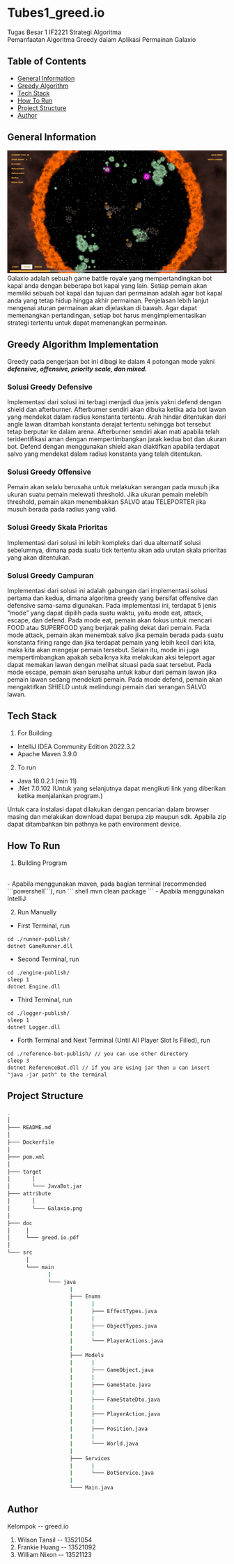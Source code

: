 # Tubes1_greed.io
Tugas Besar 1 IF2221 Strategi Algoritma
<br>
Pemanfaatan Algoritma Greedy dalam Aplikasi Permainan Galaxio

## Table of Contents
* [General Information](#general-information)
* [Greedy Algorithm](#greedy-algorithm-implementation)
* [Tech Stack](#tech-stack)
* [How To Run](#how-to-run)
* [Project Structure](#project-structure)
* [Author](#author)


## General Information
![Galaxio](./attribute/Galaxio.png)
Galaxio adalah sebuah game battle royale yang mempertandingkan bot kapal anda dengan beberapa bot kapal yang lain. Setiap pemain akan memiliki sebuah bot kapal dan tujuan dari permainan adalah agar bot kapal anda yang tetap hidup hingga akhir permainan. Penjelasan lebih lanjut mengenai aturan permainan akan dijelaskan di bawah. Agar dapat memenangkan pertandingan, setiap bot harus mengimplementasikan strategi tertentu untuk dapat memenangkan permainan.

## Greedy Algorithm Implementation
Greedy pada pengerjaan bot ini dibagi ke dalam 4 potongan mode yakni <strong> <em> defensive, offensive, priority scale, dan mixed. </em></strong>
### Solusi Greedy Defensive
Implementasi dari solusi ini terbagi menjadi dua jenis yakni defend dengan shield dan afterburner.  Afterburner sendiri akan dibuka ketika ada bot lawan yang mendekat dalam radius konstanta tertentu. Arah hindar ditentukan dari angle lawan ditambah konstanta derajat tertentu sehingga bot tersebut tetap berputar ke dalam arena. Afterburner sendiri akan mati apabila telah teridentifikasi aman dengan mempertimbangkan jarak kedua bot dan ukuran bot. Defend dengan menggunakan shield akan diaktifkan apabila terdapat salvo yang mendekat dalam radius konstanta yang telah ditentukan. 
### Solusi Greedy Offensive
Pemain akan selalu berusaha untuk melakukan serangan pada musuh jika ukuran suatu pemain melewati threshold. Jika ukuran pemain melebih threshold, pemain akan menembakkan SALVO atau TELEPORTER jika musuh berada pada radius yang valid. 
### Solusi Greedy Skala Prioritas
Implementasi dari solusi ini lebih kompleks dari dua alternatif solusi sebelumnya, dimana pada suatu tick tertentu akan ada urutan skala prioritas yang akan ditentukan.
### Solusi Greedy Campuran
Implementasi dari solusi ini adalah gabungan dari implementasi solusi pertama dan kedua, dimana algoritma greedy yang bersifat offensive dan defensive sama-sama digunakan. Pada implementasi ini, terdapat 5 jenis “mode” yang dapat dipilih pada suatu waktu, yaitu mode eat, attack, escape, dan defend.
Pada mode eat, pemain akan fokus untuk mencari FOOD atau SUPERFOOD yang berjarak paling dekat dari pemain. 
Pada mode attack, pemain akan menembak salvo jika pemain berada pada suatu konstanta firing range dan jika terdapat pemain yang lebih kecil dari kita, maka kita akan mengejar pemain tersebut. Selain itu, mode ini juga mempertimbangkan apakah sebaiknya kita melakukan aksi teleport agar dapat memakan lawan dengan melihat situasi pada saat tersebut.
Pada mode escape, pemain akan berusaha untuk kabur dari pemain lawan jika pemain lawan sedang mendekati pemain.
Pada mode defend, pemain akan mengaktifkan SHIELD untuk melindungi pemain dari serangan SALVO lawan.

## Tech Stack
1. For Building
- IntelliJ IDEA Community Edition 2022.3.2
- Apache Maven 3.9.0
2. To run
- Java 18.0.2.1 (min 11)
- .Net 7.0.102 (Untuk yang selanjutnya dapat mengikuti link yang diberikan ketika menjalankan program.)

Untuk cara instalasi dapat dilakukan dengan pencarian dalam browser masing dan melakukan download dapat berupa zip maupun sdk. Apabila zip dapat ditambahkan bin pathnya ke path environment device.

## How To Run
1. Building Program
<br>
- Apabila menggunakan maven, pada bagian terminal (recommended ```powershell```), run
``` shell
mvn clean package
```
- Apabila menggunakan IntelliJ

2. Run Manually
- First Terminal, run
``` shell
cd ./runner-publish/
dotnet GameRunner.dll 
```
- Second Terminal, run
``` shell
cd ./engine-publish/
sleep 1
dotnet Engine.dll 
```
- Third Terminal, run
``` shell
cd ./logger-publish/
sleep 1
dotnet Logger.dll
```
- Forth Terminal and Next Terminal (Until All Player Slot Is Filled), run
``` shell
cd ./reference-bot-publish/ // you can use other directory
sleep 3
dotnet ReferenceBot.dll // if you are using jar then u can insert "java -jar path" to the terminal
```

## Project Structure
```bash
.
│   
├─── README.md
│
├─── Dockerfile
│
├─── pom.xml
│
├─── target
│       │
│       └─── JavaBot.jar
├─── attribute
│       │
│       └─── Galaxio.png
│
├─── doc
│     │
│     └─── greed.io.pdf
│
└─── src
      │
      └─── main
             |
             └─── java
                    |
                    ├─── Enums
                    |      |
                    |      ├─── EffectTypes.java
                    |      |
                    |      ├─── ObjectTypes.java
                    |      |
                    |      └─── PlayerActions.java
                    |
                    ├─── Models
                    |      |
                    |      ├─── GameObject.java
                    |      |
                    |      ├─── GameState.java
                    |      |
                    |      ├─── FameStateDto.java
                    |      |
                    |      ├─── PlayerAction.java
                    |      |
                    |      ├─── Position.java
                    |      |
                    |      └─── World.java    
                    |
                    ├─── Services
                    |      |
                    |      └─── BotService.java
                    |
                    └─── Main.java
```

## Author
Kelompok -- greed.io 
1. Wilson Tansil -- 13521054
2. Frankie Huang -- 13521092
3. William Nixon -- 13521123
